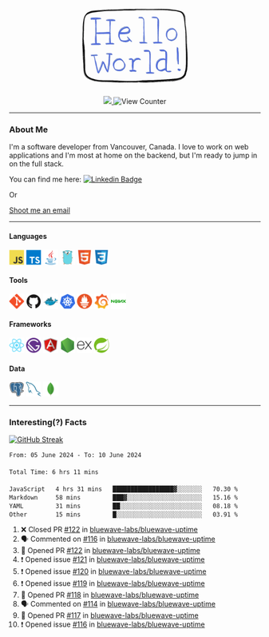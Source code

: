<div align="center">
    <img src="./img/hello_world.webp" height="200px" width="">
    <div>
        <a href="https://www.linkedin.com/in/ajhollid">
            <img src="https://img.shields.io/badge/LinkedIn-blue"/>
        </a>
        <img src="https://komarev.com/ghpvc/?username=ajhollid&color=yellow" alt="View Counter">
    </div>
</div>

---

### About Me

I'm a software developer from Vancouver, Canada. I love to work on web applications and I'm most at home on the backend, but I'm ready to jump in on the full stack.

You can find me here: [![Linkedin Badge](https://img.shields.io/badge/-ajhollid-blue?style=flat&logo=Linkedin&logoColor=white)](https://www.linkedin.com/in/ajhollid)

Or

[Shoot me an email](mailto:ajhollid@gmail.com)

---

#### Languages

<div>
    <img src="./img/devicons/javascript-original.svg" width=30 height=30 alt="JavaScript">
    <img src="/img/devicons/typescript-original.svg" width=30 height=30 alt="TypeScript">
    <img src="./img/devicons/java-original.svg" width=30 height=30 alt="Java">
    <img src="./img/devicons/go-original.svg" width=30 height=30 alt="Golang">
    <img src="./img/devicons/html5-original.svg" width=30 height=30 alt="HTML 5">
    <img src="./img/devicons/css3-original.svg" width=30 height=30 alt="CSS 3">
</div>

#### Tools

<div>
    <img src="./img/devicons/git-original.svg" width=30 height=30 alt="Git">
    <img src="./img/devicons/github-original.svg" width=30 height=30 alt="Github">
    <img src="./img/devicons/docker-original.svg" width=30 
    height=30 alt="Docker">
    <img src="./img/devicons/kubernetes-original.svg" width=30 height=30 alt="K8">
    <img src="./img/devicons/prometheus-original.svg" width=30 height=30 alt="Prometheus">
    <img src="./img/devicons/grafana-original.svg" width=30 height=30 alt="Grafana">
    <img src="./img/devicons/nginx-original.svg" width=30 height=30 alt="Nginx">
</div>

#### Frameworks

<div>
    <img src="./img/devicons/react-original.svg" width=30 height=30 alt="React">
    <img src="./img/devicons/gatsby-original.svg" width=30 height=30 alt="Gatsby">
    <img src="./img/devicons/angularjs-original.svg" width=30 height=30 alt="AngularJS">
    <img src="./img/devicons/nodejs-original.svg" width=30 height=30 alt="NodeJS">
    <img src="./img/devicons/express-original.svg" width=30 height=30 alt="Express">
    <img src="./img/devicons/spring-original.svg" width=30 height=30 alt="Spring">
</div>

#### Data

<div>
    <img src="./img/devicons/postgresql-original.svg" width=30 height=30 alt="Postgresql">
    <img src="./img/devicons/mysql-original.svg" width=30 height=30 alt="Mysql">
    <img src="./img/devicons/mongodb-original.svg" width=30 height=30 alt="MongoDB">
</div>

---

### Interesting(?) Facts

[![GitHub Streak](http://github-readme-streak-stats.herokuapp.com?user=ajhollid)](https://git.io/streak-stats)

 <!--START_SECTION:waka-->

```txt
From: 05 June 2024 - To: 10 June 2024

Total Time: 6 hrs 11 mins

JavaScript   4 hrs 31 mins   █████████████████▓░░░░░░░   70.30 %
Markdown     58 mins         ███▓░░░░░░░░░░░░░░░░░░░░░   15.16 %
YAML         31 mins         ██░░░░░░░░░░░░░░░░░░░░░░░   08.18 %
Other        15 mins         █░░░░░░░░░░░░░░░░░░░░░░░░   03.91 %
```

<!--END_SECTION:waka-->


<!--START_SECTION:activity-->
1. ❌ Closed PR [#122](https://github.com/bluewave-labs/bluewave-uptime/pull/122) in [bluewave-labs/bluewave-uptime](https://github.com/bluewave-labs/bluewave-uptime)
2. 🗣 Commented on [#116](https://github.com/bluewave-labs/bluewave-uptime/issues/116#issuecomment-2159188377) in [bluewave-labs/bluewave-uptime](https://github.com/bluewave-labs/bluewave-uptime)
3. 💪 Opened PR [#122](https://github.com/bluewave-labs/bluewave-uptime/pull/122) in [bluewave-labs/bluewave-uptime](https://github.com/bluewave-labs/bluewave-uptime)
4. ❗ Opened issue [#121](https://github.com/bluewave-labs/bluewave-uptime/issues/121) in [bluewave-labs/bluewave-uptime](https://github.com/bluewave-labs/bluewave-uptime)
5. ❗ Opened issue [#120](https://github.com/bluewave-labs/bluewave-uptime/issues/120) in [bluewave-labs/bluewave-uptime](https://github.com/bluewave-labs/bluewave-uptime)
6. ❗ Opened issue [#119](https://github.com/bluewave-labs/bluewave-uptime/issues/119) in [bluewave-labs/bluewave-uptime](https://github.com/bluewave-labs/bluewave-uptime)
7. 💪 Opened PR [#118](https://github.com/bluewave-labs/bluewave-uptime/pull/118) in [bluewave-labs/bluewave-uptime](https://github.com/bluewave-labs/bluewave-uptime)
8. 🗣 Commented on [#114](https://github.com/bluewave-labs/bluewave-uptime/pull/114#issuecomment-2159006922) in [bluewave-labs/bluewave-uptime](https://github.com/bluewave-labs/bluewave-uptime)
9. 💪 Opened PR [#117](https://github.com/bluewave-labs/bluewave-uptime/pull/117) in [bluewave-labs/bluewave-uptime](https://github.com/bluewave-labs/bluewave-uptime)
10. ❗ Opened issue [#116](https://github.com/bluewave-labs/bluewave-uptime/issues/116) in [bluewave-labs/bluewave-uptime](https://github.com/bluewave-labs/bluewave-uptime)
<!--END_SECTION:activity-->
